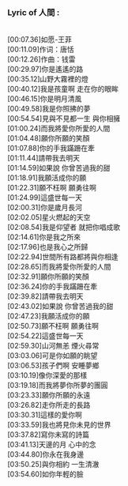 <h3>Lyric of 人間 :</h3><p><br>[00:07.36]如愿-王菲
<br>[00:11.09]作词：唐恬
<br>[00:12.26]作曲：钱雷
<br>[00:29.97]你是遙遙的路
<br>[00:35.12]山野大霧裡的燈
<br>[00:40.12]我是孩童啊 走在你的眼眸
<br>[00:46.15]你是明月清風
<br>[00:49.58]我是你照拂的夢
<br>[00:54.54]見與不見都一生 與你相擁
<br>[01:00.24]而我將愛你所愛的人間
<br>[01:04.48]願你所願的笑顏
<br>[01:07.88]你的手我蹣跚在牽
<br>[01:11.44]請帶我去明天
<br>[01:14.59]如果說 你曾苦過我的甜
<br>[01:18.91]我願活成你的願
<br>[01:22.31]願不枉啊 願勇往啊
<br>[01:24.99]這盛世每一天
<br>[02:00.31]你是歲月長河
<br>[02:02.05]星火燃起的天空
<br>[02:08.54]我是仰望者 就把你唱成歌
<br>[02:14.61]你是我之所來
<br>[02:17.96]也是我心之所歸
<br>[02:22.94]世間所有路都將與你相逢
<br>[02:28.65]而我將愛你所愛的人間
<br>[02:32.91]願你所願的笑顏
<br>[02:36.24]你的手我蹣跚在牽
<br>[02:39.82]請帶我去明天
<br>[02:43.02]如果說 你曾苦過我的甜
<br>[02:47.23]我願活成你的願
<br>[02:50.73]願不枉啊 願勇往啊
<br>[02:54.22]這盛世每一天
<br>[02:59.30]山河無恙 煙火尋常
<br>[03:03.06]可是你如願的眺望
<br>[03:06.53]孩子們啊 安睡夢鄉
<br>[03:10.19]像你深愛的那樣
<br>[03:19.18]而我將夢你所夢的團圓
<br>[03:23.33]願你所願的永遠
<br>[03:26.82]走你所走的長路
<br>[03:30.31]這樣的愛你啊
<br>[03:33.59]我也將見你未見的世界
<br>[03:37.82]寫你未寫的詩篇
<br>[03:41.13]天邊的月 心中的念
<br>[03:44.80]你永在我身邊
<br>[03:50.25]與你相約 一生清澈
<br>[03:54.60]如你年輕的臉
</p>